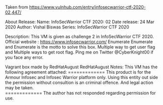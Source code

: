 Taken from https://www.vulnhub.com/entry/infosecwarrior-ctf-2020-02,447/ 

About Release:
    Name: InfoSecWarrior CTF 2020: 02
    Date release: 24 Mar 2020
    Author: Vishal Biswas
    Series: InfoSecWarrior CTF 2020

Description:
    This VM is given as challenge 2 in InfoSecWarrior CTF 2020.
    Official website : https://www.infosecwarrior.com/
    Enumerate Enumerate and Enumerate is the motto to solve this box.
    Multiple way to get user flag and Multiple ways to get root flag.
    Ping me on Twitter @CyberKnight00 if you face any error.

Vagrant box made by RedHatAugust
RedHatAugust Notes:
    This VM has the following agreement attached:
    =============
    This product is for the Armour Infosec and Infosec Warrior platform only. Using this entity out side the permission without consultion is an criminal offence. And legal action may be taken.  
    =============
    The author has not responded regarding permission for use.
